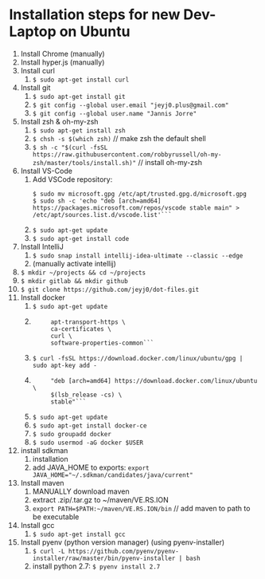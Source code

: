 # Installation steps for new Dev-Laptop on Ubuntu

1. Install Chrome (manually)
2. Install hyper.js (manually)
3. Install curl
	1. ```$ sudo apt-get install curl```
4. Install git
	1. ```$ sudo apt-get install git```
	2. ```$ git config --global user.email "jeyj0.plus@gmail.com"```
	3. ```$ git config --global user.name "Jannis Jorre"```
5. Install zsh & oh-my-zsh
	1. ```$ sudo apt-get install zsh```
	2. ```$ chsh -s $(which zsh)``` // make zsh the default shell
	3. ```$ sh -c "$(curl -fsSL https://raw.githubusercontent.com/robbyrussell/oh-my-zsh/master/tools/install.sh)"``` // install oh-my-zsh
6. Install VS-Code
	1. Add VSCode repository:
		```$ curl https://packages.microsoft.com/keys/microsoft.asc | gpg --dearmor > microsoft.gpg
		$ sudo mv microsoft.gpg /etc/apt/trusted.gpg.d/microsoft.gpg
		$ sudo sh -c 'echo "deb [arch=amd64] https://packages.microsoft.com/repos/vscode stable main" > /etc/apt/sources.list.d/vscode.list'```
	2. ```$ sudo apt-get update```
	3. ```$ sudo apt-get install code```
7. Install IntelliJ
	1. ```$ sudo snap install intellij-idea-ultimate --classic --edge```
	2. (manually activate intellij)
8. ```$ mkdir ~/projects && cd ~/projects```
9. ```$ mkdir gitlab && mkdir github```
10. ```$ git clone https://github.com/jeyj0/dot-files.git```
11. Install docker
	1. ```$ sudo apt-get update```
	2. ```$ sudo apt-get install \
    		apt-transport-https \
    		ca-certificates \
    		curl \
    		software-properties-common```
	3. ```$ curl -fsSL https://download.docker.com/linux/ubuntu/gpg | sudo apt-key add -```
	4. ```$ sudo add-apt-repository \
   			"deb [arch=amd64] https://download.docker.com/linux/ubuntu \
   			$(lsb_release -cs) \
   			stable"```
	5. ```$ sudo apt-get update```
	6. ```$ sudo apt-get install docker-ce```
	7. ```$ sudo groupadd docker```
	8. ```$ sudo usermod -aG docker $USER```
12. install sdkman
	1. installation
	2. add JAVA_HOME to exports: `export JAVA_HOME="~/.sdkman/candidates/java/current"`
12. Install maven
	1. MANUALLY download maven
	2. extract .zip/.tar.gz to ~/maven/VE.RS.ION
	3. `export PATH=$PATH:~/maven/VE.RS.ION/bin` // add maven to path to be executable
13. Install gcc
	1. `$ sudo apt-get install gcc`
14. Install pyenv (python version manager) (using pyenv-installer)
	1. `$ curl -L https://github.com/pyenv/pyenv-installer/raw/master/bin/pyenv-installer | bash`
	2. install python 2.7: `$ pyenv install 2.7`